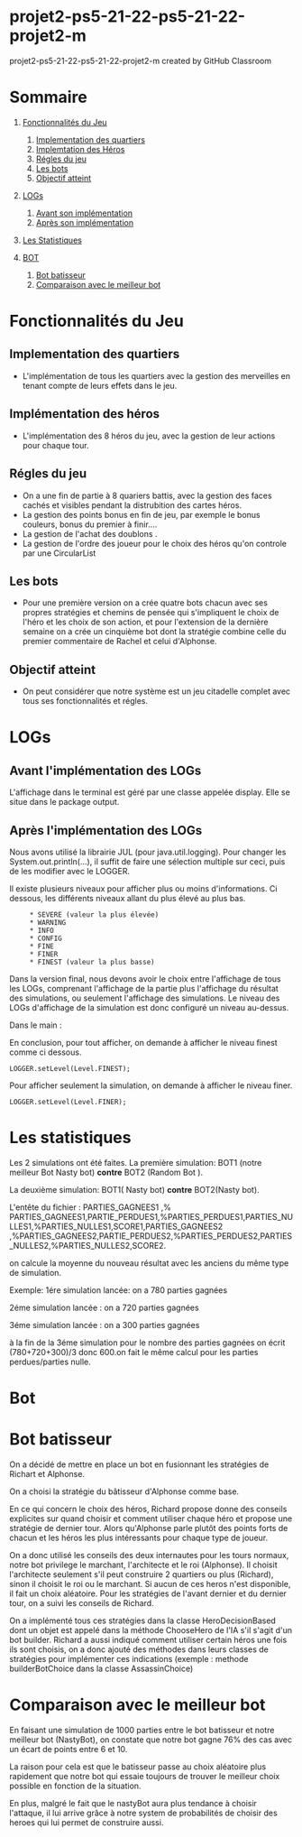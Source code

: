 # projet2-ps5-21-22-ps5-21-22-projet2-m
projet2-ps5-21-22-ps5-21-22-projet2-m created by GitHub Classroom

# Sommaire

 1. [Fonctionnalités du Jeu](#fonctionnalite)
    1. [Implementation des quartiers](#fonc1)
    2. [Implemtation des  Héros](#fonc2)
    3. [Régles du jeu](#fonc3)
    4. [Les bots](#fonc4)
    5. [Objectif atteint ](#fonc5)
 

2. [LOGs](#logs)
    1. [Avant son implémentation](#logs1)
    2. [Après son implémentation](#logs2)
3. [Les Statistiques](#stat)

4. [BOT](#bot)
   1. [Bot batisseur](#bot1)
   2. [Comparaison avec le meilleur bot](#bot2)
   

# Fonctionnalités du Jeu  <a name="fonctionnalite"></a>
## Implementation des quartiers  <a name="fonc1"></a>
- L'implémentation de tous les quartiers avec la gestion des merveilles en tenant compte de leurs effets dans le jeu.
   

    

## Implémentation des héros  <a name="fonc2"></a>
- L'implémentation des 8 héros du jeu, avec la gestion de leur actions pour chaque tour.

## Régles du jeu  <a name="fonc3"></a>
- On a une fin de partie à 8 quariers battis, avec la gestion des faces cachés et visibles pendant la  distrubition des cartes héros. 
-  La gestion des points bonus en fin de jeu, par exemple le bonus couleurs, bonus du  premier à finir....
-  La gestion de l'achat  des doublons .
-  La gestion  de l'ordre des joueur pour le choix des héros qu'on controle par une CircularList

## Les bots <a name="fonc4"></a>
- Pour une première version on  a  crée quatre bots chacun avec ses propres stratégies et chemins de pensée qui s'impliquent le choix de l'héro et les choix de son action, et pour l'extension de la dernière semaine on a crée un cinquième bot dont la stratégie  combine celle du premier commentaire de Rachel et celui d'Alphonse.

## Objectif atteint <a name="fonc5"></a>
- On peut considérer que notre  système est  un jeu citadelle complet avec tous ses fonctionnalités et régles.

# LOGs  <a name="logs"></a>


## Avant l'implémentation des LOGs <a name="logs1"></a>

L'affichage dans le terminal est géré par une classe appelée display. Elle se situe dans le package output.

## Après l'implémentation des LOGs <a name="logs2"></a>

Nous avons utilisé la librairie JUL (pour java.util.logging).
Pour changer les System.out.println(...), il suffit de faire une sélection multiple sur ceci, puis de les modifier avec le LOGGER.

Il existe plusieurs niveaux pour afficher plus ou moins d'informations. Ci dessous, les différents niveaux allant du plus élevé au plus bas.

         * SEVERE (valeur la plus élevée)
         * WARNING
         * INFO
         * CONFIG
         * FINE
         * FINER
         * FINEST (valeur la plus basse)


Dans la version final, nous devons avoir le choix entre l'affichage de tous les LOGs, comprenant l'affichage de la partie plus l'affichage
du résultat des simulations, ou seulement l'affichage des simulations. Le niveau des LOGs d'affichage de la simulation est donc configuré un niveau au-dessus.
    
Dans le main :

En conclusion, pour tout afficher, on demande à afficher le niveau finest comme ci dessous.

    LOGGER.setLevel(Level.FINEST);

Pour afficher seulement la simulation, on demande à afficher le niveau finer.

    LOGGER.setLevel(Level.FINER);
# Les statistiques <a name="stat"></a>
Les 2 simulations ont été faites.
La première simulation: BOT1 (notre meilleur Bot Nasty bot) **contre** BOT2 (Random Bot ).

La deuxième  simulation: BOT1( Nasty bot) **contre** BOT2(Nasty bot).

L'entête du fichier : PARTIES_GAGNEES1 ,% PARTIES_GAGNEES1,PARTIE_PERDUES1,%PARTIES_PERDUES1,PARTIES_NULLES1,%PARTIES_NULLES1,SCORE1,PARTIES_GAGNEES2 ,%PARTIES_GAGNEES2,PARTIE_PERDUES2,%PARTIES_PERDUES2,PARTIES_NULLES2,%PARTIES_NULLES2,SCORE2.

on calcule la moyenne  du nouveau résultat avec les anciens du même type de simulation.

Exemple: 1ére simulation lancée: on a 780 parties gagnées

2éme simulation lancée : on a 720 parties gagnées

3éme simulation lancée : on a 300 parties gagnées

à la fin de la 3éme simulation pour le nombre des parties gagnées on écrit (780+720+300)/3 donc 600.on fait le même calcul pour les parties perdues/parties nulle.

# Bot<a name="bot"></a>

# Bot batisseur<a name="bot1"></a>

On a décidé de mettre en place un bot en fusionnant les stratégies de Richart et Alphonse.

On a choisi la stratégie du bâtisseur d'Alphonse comme base. 

En ce qui concern le choix des héros, Richard propose donne des conseils explicites sur quand choisir et comment utiliser chaque héro et propose une stratégie de dernier tour. 
Alors qu'Alphonse parle plutôt des points forts de chacun et les héros les plus intéressants pour chaque type de joueur.

On a donc utilisé les conseils des deux internautes pour les tours normaux, notre bot privilege le marchant, l'architecte et le roi (Alphonse).
Il choisit l'architecte seulement s'il peut construire 2 quartiers ou plus (Richard), sinon il choisit le roi ou le marchant. Si aucun de ces heros n'est disponible, il fait un choix aléatoire.
Pour les stratégies de l'avant dernier et du dernier tour, on a suivi les conseils de Richard.

On a implémenté tous ces stratégies dans la classe HeroDecisionBased dont un objet est appelé dans la méthode ChooseHero de l'IA s'il s'agit d'un bot builder.
Richard a aussi indiqué comment utiliser certain héros une fois ils sont choisis, on a donc ajouté des méthodes dans leurs classes de stratégies pour implémenter ces indications (exemple : methode builderBotChoice dans la classe AssassinChoice)

# Comparaison avec le meilleur bot<a name="bot2"></a>
En faisant une simulation de 1000 parties entre le bot batisseur et notre meilleur bot (NastyBot), on constate que notre bot gagne 76% des cas avec un écart de points entre 6 et 10.

La raison pour cela est que le batisseur passe au choix aléatoire plus rapidement que notre bot qui essaie toujours de trouver le meilleur choix possible en fonction de la situation.

En plus, malgré le fait que le nastyBot aura plus tendance à choisir l'attaque, il lui arrive grâce à notre system de probabilités de choisir des heroes qui lui permet de construire aussi.

